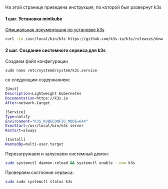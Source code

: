 На этой странице приведена инструкция, по которой был развернут k3s

#### 1 шаг. Установка minikube

[Официальная документация по установке k3s](https://docs.k3s.io/installation/configuration)

```bash
curl -Lo /usr/local/bin/k3s https://github.com/k3s-io/k3s/releases/download/v1.26.5+k3s1/k3s; chmod a+x /usr/local/bin/k3s
```

#### 2 шаг. Создание системного сервиса для k3s

Создаем файл конфигурации
```
sudo nano /etc/systemd/system/k3s.service
```
со следующим содержанием:
```bash
[Unit]
Description=Lightweight Kubernetes
Documentation=https://k3s.io
After=network.target

[Service]
Type=notify
Environment="K3S_KUBECONFIG_MODE=644"
ExecStart=/usr/local/bin/k3s server
Restart=always

[Install]
WantedBy=multi-user.target

```
Перезагружаем и запускаем системный демон:

```bash
sudo systemctl daemon-reload && systemctl enable --now k3s
```
Проверяем состояние сервиса:
```bash
sudo sudo systemctl status k3s
```